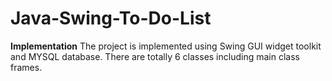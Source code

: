 # Java-Swing-To-Do-List<br />
**Implementation**
The project is implemented using Swing GUI widget toolkit and MYSQL database. There are totally 6 classes including main class frames.
